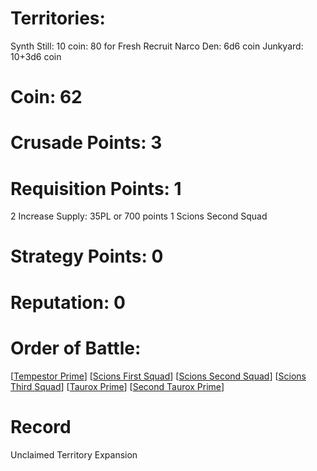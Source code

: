 # Territories: 
Synth Still: 10 coin: 80 for Fresh Recruit
Narco Den: 6d6 coin
Junkyard: 10+3d6 coin

# Coin: 62

# Crusade Points: 3

# Requisition Points: 1
2 Increase Supply: 35PL or 700 points
1 Scions Second Squad

# Strategy Points: 0

# Reputation: 0

# Order of Battle:
[[Tempestor Prime]]
[[Scions First Squad]]
[[Scions Second Squad]]
[[Scions Third Squad]]
[[Taurox Prime]]
[[Second Taurox Prime]]

# Record
Unclaimed Territory Expansion

[//begin]: # "Autogenerated link references for markdown compatibility"
[Tempestor Prime]: tempestor-prime "Tempestor Prime"
[Scions First Squad]: scions-first-squad "Scions First Squad"
[Scions Second Squad]: scions-second-squad "Scions Second Squad"
[Scions Third Squad]: scions-third-squad "Scions Third Squad"
[Taurox Prime]: taurox-prime "Taurox Prime"
[Second Taurox Prime]: second-taurox-prime "Second Taurox Prime"
[//end]: # "Autogenerated link references"